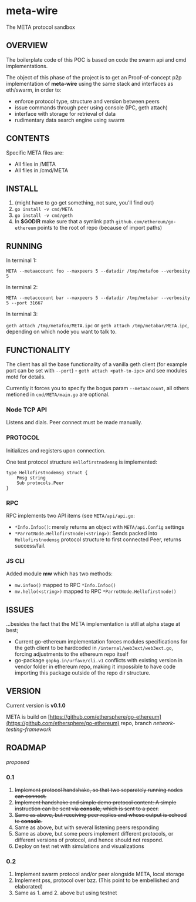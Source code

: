 # meta-wire

The MΞTA protocol sandbox

## OVERVIEW

The boilerplate code of this POC is based on code the swarm api and cmd implementations.

The object of this phase of the project is to get an Proof-of-concept p2p implementation of **meta-wire** using the same stack and interfaces as eth/swarm, in order to:

- enforce protocol type, structure and version between peers
- issue commands through peer using console (IPC, geth attach)
- interface with storage for retrieval of data
- rudimentary data search engine using swarm

## CONTENTS

Specific META files are:

- All files in /META
- All files in /cmd/META

## INSTALL

1. (might have to go get something, not sure, you'll find out)
2. `go install -v cmd/META`
3. `go install -v cmd/geth`
4. In **$GODIR** make sure that a symlink path `github.com/ethereum/go-ethereum`  points to the root of repo (because of import paths)

## RUNNING
 
In terminal 1: 

`META --metaaccount foo --maxpeers 5 --datadir /tmp/metafoo --verbosity 5`

In terminal 2:

`META --metacccount bar --maxpeers 5 --datadir /tmp/metabar --verbosity 5 --port 31667`

In terminal 3:

`geth attach /tmp/metafoo/META.ipc` or  `geth attach /tmp/metabar/META.ipc`, depending on which node you want to talk to.

## FUNCTIONALITY

The client has all the base functionality of a vanilla geth client (for example port can be set with `--port`) - `geth attach <path-to-ipc>` and see modules motd for details.

Currently it forces you to specify the bogus param `--metaaccount`, all others metioned in `cmd/META/main.go` are optional.

### Node TCP API

Listens and dials. Peer connect must be made manually.

### PROTOCOL

Initializes and registers upon connection.

One test protocol structure `Hellofirstnodemsg` is implemented:

```
type Hellofirstnodemsg struct {
	Pmsg string
	Sub protocols.Peer
}
```

### RPC

RPC implements two API items (see `META/api/api.go`:

- `*Info.Infoo()`: merely returns an object with `META/api.Config` settings
- `*ParrotNode.Hellofirstnode(<string>)`: Sends **<string>** packed into `Hellofirstnodemsg` protocol structure to first connected Peer, returns success/fail. 

### JS CLI

Added module **mw** which has two methods:

- `mw.infoo()` mapped to RPC `*Info.Infoo()` 
- `mv.hello(<string>)` mapped to RPC `*ParrotNode.Hellofirstnode()`

## ISSUES

...besides the fact that the META implementation is still at alpha stage at best;

- Current go-ethereum implementation forces modules specifications for the geth client to be hardcoded in `/internal/web3ext/web3ext.go`, forcing adjustments to the ethereum repo itself
- go-package `gopkg.in/urfave/cli.v1` conflicts with existing version in vendor folder in ethereum repo, making it impossible to have code importing this package outside of the repo dir structure.

## VERSION

Current version is **v0.1.0**

META is build on [https://github.com/ethersphere/go-ethereum](https://github.com/ethersphere/go-ethereum) repo, branch *network-testing-framework*

## ROADMAP

*proposed*

### 0.1

1. ~~Implement protocol handshake, so that two separately running nodes can connect.~~
2. ~~Implement handshake and simple demo protocol content: A simple instruction can be sent via **console**, which is sent to a peer.~~
3. ~~Same as above, but receiving peer replies and whose output is echoed to **console**.~~
4. Same as above, but with several listening peers responding
5. Same as above, but some peers implement different protocols, or different versions of protocol, and hence should not respond.
6. Deploy on test net with simulations and visualizations

### 0.2

1. Implement swarm protocol and/or peer alongside META, local storage
2. Implement pss, protocol over bzz. (This point to be embellished and elaborated)
3. Same as 1. amd 2. above but using testnet

